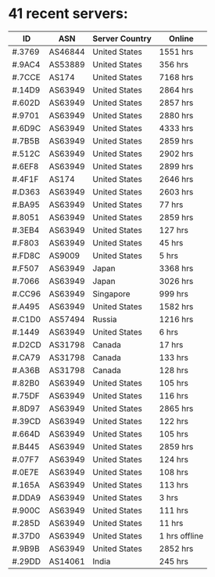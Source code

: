 # 41 recent servers:

| ID | ASN | Server Country | Online |
| ------ | ------ | ------ | ------ |
| #.3769 | AS46844 | United States | 1551 hrs |
| #.9AC4 | AS53889 | United States | 356 hrs |
| #.7CCE | AS174 | United States | 7168 hrs |
| #.14D9 | AS63949 | United States | 2864 hrs |
| #.602D | AS63949 | United States | 2857 hrs |
| #.9701 | AS63949 | United States | 2880 hrs |
| #.6D9C | AS63949 | United States | 4333 hrs |
| #.7B5B | AS63949 | United States | 2859 hrs |
| #.512C | AS63949 | United States | 2902 hrs |
| #.6EF8 | AS63949 | United States | 2899 hrs |
| #.4F1F | AS174 | United States | 2646 hrs |
| #.D363 | AS63949 | United States | 2603 hrs |
| #.BA95 | AS63949 | United States | 77 hrs |
| #.8051 | AS63949 | United States | 2859 hrs |
| #.3EB4 | AS63949 | United States | 127 hrs |
| #.F803 | AS63949 | United States | 45 hrs |
| #.FD8C | AS9009 | United States | 5 hrs |
| #.F507 | AS63949 | Japan | 3368 hrs |
| #.7066 | AS63949 | Japan | 3026 hrs |
| #.CC96 | AS63949 | Singapore | 999 hrs |
| #.A495 | AS63949 | United States | 1582 hrs |
| #.C1D0 | AS57494 | Russia | 1216 hrs |
| #.1449 | AS63949 | United States | 6 hrs |
| #.D2CD | AS31798 | Canada | 17 hrs |
| #.CA79 | AS31798 | Canada | 133 hrs |
| #.A36B | AS31798 | Canada | 128 hrs |
| #.82B0 | AS63949 | United States | 105 hrs |
| #.75DF | AS63949 | United States | 116 hrs |
| #.8D97 | AS63949 | United States | 2865 hrs |
| #.39CD | AS63949 | United States | 122 hrs |
| #.664D | AS63949 | United States | 105 hrs |
| #.B445 | AS63949 | United States | 2859 hrs |
| #.07F7 | AS63949 | United States | 124 hrs |
| #.0E7E | AS63949 | United States | 108 hrs |
| #.165A | AS63949 | United States | 113 hrs |
| #.DDA9 | AS63949 | United States | 3 hrs |
| #.900C | AS63949 | United States | 111 hrs |
| #.285D | AS63949 | United States | 11 hrs |
| #.37D0 | AS63949 | United States | 1 hrs offline |
| #.9B9B | AS63949 | United States | 2852 hrs |
| #.29DD | AS14061 | India | 245 hrs |

